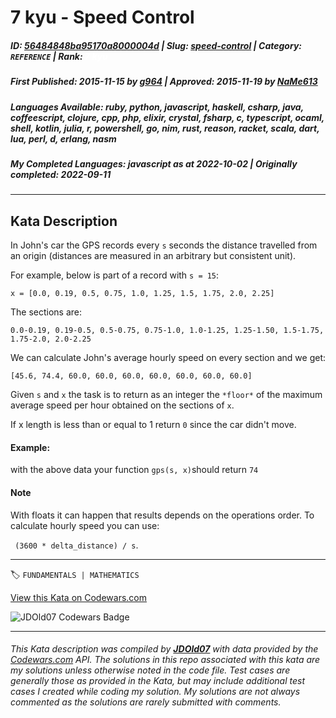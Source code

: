 # 7 kyu - Speed Control

##### **ID**: [56484848ba95170a8000004d](https://www.codewars.com/kata/56484848ba95170a8000004d) | **Slug**: [speed-control](https://www.codewars.com/kata/56484848ba95170a8000004d) | **Category**: `REFERENCE` | **Rank**: <span style="color:white">7 kyu</span>

##### **First Published**: 2015-11-15 ***by*** [g964](https://www.codewars.com/users/g964) | **Approved**: 2015-11-19 ***by*** [NaMe613](https://www.codewars.com/users/NaMe613)

##### **Languages Available**: ruby, python, javascript, haskell, csharp, java, coffeescript, clojure, cpp, php, elixir, crystal, fsharp, c, typescript, ocaml, shell, kotlin, julia, r, powershell, go, nim, rust, reason, racket, scala, dart, lua, perl, d, erlang, nasm

##### **My Completed Languages**: javascript ***as at*** 2022-10-02 | **Originally completed**: 2022-09-11

---

## Kata Description


In John's car the GPS records every `s` seconds the distance travelled from an origin (distances are measured in an arbitrary but consistent unit).

For example, below is part of a record with `s = 15`:



    x = [0.0, 0.19, 0.5, 0.75, 1.0, 1.25, 1.5, 1.75, 2.0, 2.25]

The sections are:



    0.0-0.19, 0.19-0.5, 0.5-0.75, 0.75-1.0, 1.0-1.25, 1.25-1.50, 1.5-1.75, 1.75-2.0, 2.0-2.25

  

We can calculate John's average hourly speed on every section and we get:



    [45.6, 74.4, 60.0, 60.0, 60.0, 60.0, 60.0, 60.0, 60.0]

Given `s` and `x` the task is to return as an integer the `*floor*` of the maximum average speed per hour obtained on the sections of `x`. 

If x length is less than or equal to 1 return `0` since the car didn't move.



#### Example:

with the above data your function `gps(s, x)`should return `74`



#### Note

With floats it can happen that results depends on the operations order. To calculate hourly speed you can use: 



` (3600 * delta_distance) / s`.



---


🏷 `FUNDAMENTALS | MATHEMATICS`


[View this Kata on Codewars.com](https://www.codewars.com/kata/56484848ba95170a8000004d)

![](https://www.codewars.com/users/jdold07/badges/large "JDOld07 Codewars Badge")

---

###### *This Kata description was compiled by [**JDOld07**](https://tpstech.dev) with data provided by the [Codewars.com](https://www.codewars.com) API.  The solutions in this repo associated with this kata are my solutions unless otherwise noted in the code file.  Test cases are generally those as provided in the Kata, but may include additional test cases I created while coding my solution.  My solutions are not always commented as the solutions are rarely submitted with comments.*
